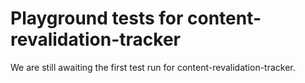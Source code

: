 # Playground tests for content-revalidation-tracker
We are still awaiting the first test run for content-revalidation-tracker.
